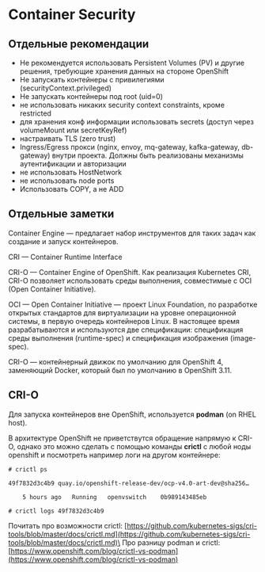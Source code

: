 # Container Security

## Отдельные рекомендации

* Не рекомендуется использовать Persistent Volumes (PV) и другие решения, требующие хранения данных на стороне OpenShift
* Не запускать контейнеры с привилегиями (securityContext.privileged)
* Не запускать контейнеры под root (uid=0)
* не использовать никаких security context constraints, кроме restricted
* для хранения конф информации использовать secrets (доступ через volumeMount или secretKeyRef)
* &#x20;настраивать TLS (zero trust)
* Ingress/Egress прокси (nginx, envoy, mq-gateway, kafka-gateway, db-gateway) внутри проекта. Должны быть реализованы механизмы аутентификации и авторизации
* не использовать HostNetwork
* не использовать node ports
* Использовать COPY, а не ADD

## Отдельные заметки

Container Engine — предлагает набор инструментов для таких задач как создание и запуск контейнеров.

CRI — Container Runtime Interface

CRI-O — Container Engine of OpenShift. Как реализация Kubernetes CRI, CRI-O позволяет использовать среды выполнения, совместимые с OCI (Open Container Initiative).

OCI — Open Container Initiative — проект Linux Foundation, по разработке открытых стандартов для виртуализации на уровне операционной системы, в первую очередь контейнеров Linux. В настоящее время разрабатываются и используются две спецификации: спецификация среды выполнения (runtime-spec) и спецификация изображения (image-spec).

CRI-O — контейнерный движок по умолчанию для OpenShift 4, заменяющий Docker, который был по умолчанию в OpenShift 3.11.

## CRI-O

Для запуска контейнеров вне OpenShift, используется **podman** (on RHEL host).

В архитектуре OpenShift не приветствутся обращение напрямую к CRI-O, однако это можно сделать с помощью команды **crictl** с любой ноды openshift и посмотреть например логи на другом контейнере:

```
# crictl ps

49f7832d3c4b9 quay.io/openshift-release-dev/ocp-v4.0-art-dev@sha256…      
    5 hours ago   Running   openvswitch    0b989143485eb

# crictl logs 49f7832d3c4b9

```

Почитать про возможности crictl: [https://github.com/kubernetes-sigs/cri-tools/blob/master/docs/crictl.md](https://github.com/kubernetes-sigs/cri-tools/blob/master/docs/crictl.md)\
Про разницу podman и crictl: [https://www.openshift.com/blog/crictl-vs-podman](https://www.openshift.com/blog/crictl-vs-podman)



